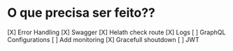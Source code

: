 # O que precisa ser feito??

[X] Error Handling
[X] Swagger
[X] Helath check route
[X] Logs
[ ] GraphQL Configurations
[ ] Add monitoring
[X] Gracefull shoutdown 
[ ] JWT